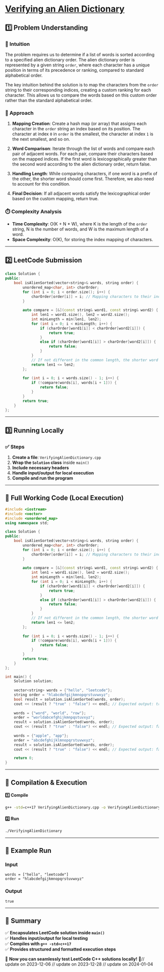 # **[Verifying an Alien Dictionary](https://leetcode.com/problems/verifying-an-alien-dictionary/description/)**  

## **1️⃣ Problem Understanding**  
### **📌 Intuition**  
The problem requires us to determine if a list of words is sorted according to a specified alien dictionary order. The alien dictionary order is represented by a given string `order`, where each character has a unique position in terms of its precedence or ranking, compared to standard alphabetical order.

The key intuition behind the solution is to map the characters from the `order` string to their corresponding indices, creating a custom ranking for each character. This allows us to compare the words based on this custom order rather than the standard alphabetical order.

### **🚀 Approach**  
1. **Mapping Creation**: Create a hash map (or array) that assigns each character in the `order` string an index based on its position. The character at index `0` in `order` is the smallest, the character at index `1` is the next smallest, and so on.
  
2. **Word Comparison**: Iterate through the list of words and compare each pair of adjacent words. For each pair, compare their characters based on the mapped indices. If the first word is lexicographically greater than the second word according to the alien dictionary order, return false.

3. **Handling Length**: While comparing characters, if one word is a prefix of the other, the shorter word should come first. Therefore, we also need to account for this condition.

4. **Final Decision**: If all adjacent words satisfy the lexicographical order based on the custom mapping, return true.

### **⏱️ Complexity Analysis**  
- **Time Complexity**: O(K + N * W), where K is the length of the `order` string, N is the number of words, and W is the maximum length of a word.
- **Space Complexity**: O(K), for storing the index mapping of characters.

---  

## **2️⃣ LeetCode Submission**  
```cpp
class Solution {
public:
    bool isAlienSorted(vector<string>& words, string order) {
        unordered_map<char, int> charOrder;
        for (int i = 0; i < order.size(); i++) {
            charOrder[order[i]] = i; // Mapping characters to their indices
        }
        
        auto compare = [&](const string& word1, const string& word2) {
            int len1 = word1.size(), len2 = word2.size();
            int minLength = min(len1, len2);
            for (int i = 0; i < minLength; i++) {
                if (charOrder[word1[i]] < charOrder[word2[i]]) {
                    return true;
                }
                else if (charOrder[word1[i]] > charOrder[word2[i]]) {
                    return false;
                }
            }
            // If not different in the common length, the shorter word should come first
            return len1 <= len2;
        };
        
        for (int i = 0; i < words.size() - 1; i++) {
            if (!compare(words[i], words[i + 1])) {
                return false;
            }
        }
        return true;
    }
};
```  

---  

## **3️⃣ Running Locally**  
### **✅ Steps**  
1. **Create a file**: `VerifyingAlienDictionary.cpp`  
2. **Wrap the `Solution` class** inside `main()`  
3. **Include necessary headers**  
4. **Handle input/output for local execution**  
5. **Compile and run the program**  

---  

## **📝 Full Working Code (Local Execution)**  
```cpp
#include <iostream>
#include <vector>
#include <unordered_map>
using namespace std;

class Solution {
public:
    bool isAlienSorted(vector<string>& words, string order) {
        unordered_map<char, int> charOrder;
        for (int i = 0; i < order.size(); i++) {
            charOrder[order[i]] = i; // Mapping characters to their indices
        }
        
        auto compare = [&](const string& word1, const string& word2) {
            int len1 = word1.size(), len2 = word2.size();
            int minLength = min(len1, len2);
            for (int i = 0; i < minLength; i++) {
                if (charOrder[word1[i]] < charOrder[word2[i]]) {
                    return true;
                }
                else if (charOrder[word1[i]] > charOrder[word2[i]]) {
                    return false;
                }
            }
            // If not different in the common length, the shorter word should come first
            return len1 <= len2;
        };
        
        for (int i = 0; i < words.size() - 1; i++) {
            if (!compare(words[i], words[i + 1])) {
                return false;
            }
        }
        return true;
    }
};

int main() {
    Solution solution;
    
    vector<string> words = {"hello", "leetcode"};
    string order = "hlabcdefgijkmnopqrstuvwxyz";
    bool result = solution.isAlienSorted(words, order);
    cout << (result ? "true" : "false") << endl; // Expected output: true
    
    words = {"word", "world", "row"};
    order = "worldabcefghijkmnpqstuvxyz";
    result = solution.isAlienSorted(words, order);
    cout << (result ? "true" : "false") << endl; // Expected output: false
    
    words = {"apple", "app"};
    order = "abcdefghijklmnopqrstuvwxyz";
    result = solution.isAlienSorted(words, order);
    cout << (result ? "true" : "false") << endl; // Expected output: false

    return 0;
}
```  

---  

## **🔧 Compilation & Execution**  
#### **1️⃣ Compile**  
```bash
g++ -std=c++17 VerifyingAlienDictionary.cpp -o VerifyingAlienDictionary
```  

#### **2️⃣ Run**  
```bash
./VerifyingAlienDictionary
```  

---  

## **🎯 Example Run**  
### **Input**  
```
words = ["hello", "leetcode"]
order = "hlabcdefgijkmnopqrstuvwxyz"
```  
### **Output**  
```
true
```  

---  

## **📌 Summary**  
✅ **Encapsulates LeetCode solution inside `main()`**  
✅ **Handles input/output for local testing**  
✅ **Compiles with `g++ -std=c++17`**  
✅ **Provides structured and formatted execution steps**  

🚀 **Now you can seamlessly test LeetCode C++ solutions locally!** 🚀// update on 2023-12-06
// update on 2023-12-28
// update on 2024-01-04
